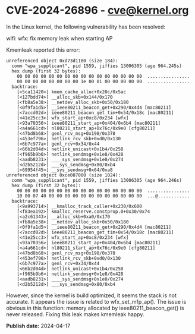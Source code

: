 # CVE-2024-26896 - cve@kernel.org

In the Linux kernel, the following vulnerability has been resolved:

wifi: wfx: fix memory leak when starting AP

Kmemleak reported this error:

    unreferenced object 0xd73d1180 (size 184):
      comm "wpa_supplicant", pid 1559, jiffies 13006305 (age 964.245s)
      hex dump (first 32 bytes):
        00 00 00 00 00 00 00 00 00 00 00 00 00 00 00 00  ................
        00 00 00 00 00 00 00 00 1e 00 01 00 00 00 00 00  ................
      backtrace:
        [<5ca11420>] kmem_cache_alloc+0x20c/0x5ac
        [<127bdd74>] __alloc_skb+0x144/0x170
        [<fb8a5e38>] __netdev_alloc_skb+0x50/0x180
        [<0f9fa1d5>] __ieee80211_beacon_get+0x290/0x4d4 [mac80211]
        [<7accd02d>] ieee80211_beacon_get_tim+0x54/0x18c [mac80211]
        [<41e25cc3>] wfx_start_ap+0xc8/0x234 [wfx]
        [<93a70356>] ieee80211_start_ap+0x404/0x6b4 [mac80211]
        [<a4a661cd>] nl80211_start_ap+0x76c/0x9e0 [cfg80211]
        [<47bd8b68>] genl_rcv_msg+0x198/0x378
        [<453ef796>] netlink_rcv_skb+0xd0/0x130
        [<6b7c977a>] genl_rcv+0x34/0x44
        [<66b2d04d>] netlink_unicast+0x1b4/0x258
        [<f965b9b6>] netlink_sendmsg+0x1e8/0x428
        [<aadb8231>] ____sys_sendmsg+0x1e0/0x274
        [<d2b5212d>] ___sys_sendmsg+0x80/0xb4
        [<69954f45>] __sys_sendmsg+0x64/0xa8
    unreferenced object 0xce087000 (size 1024):
      comm "wpa_supplicant", pid 1559, jiffies 13006305 (age 964.246s)
      hex dump (first 32 bytes):
        00 00 00 00 00 00 00 00 00 00 00 00 00 00 00 00  ................
        10 00 07 40 00 00 00 00 00 00 00 00 00 00 00 00  ...@............
      backtrace:
        [<9a993714>] __kmalloc_track_caller+0x230/0x600
        [<f83ea192>] kmalloc_reserve.constprop.0+0x30/0x74
        [<a2c61343>] __alloc_skb+0xa0/0x170
        [<fb8a5e38>] __netdev_alloc_skb+0x50/0x180
        [<0f9fa1d5>] __ieee80211_beacon_get+0x290/0x4d4 [mac80211]
        [<7accd02d>] ieee80211_beacon_get_tim+0x54/0x18c [mac80211]
        [<41e25cc3>] wfx_start_ap+0xc8/0x234 [wfx]
        [<93a70356>] ieee80211_start_ap+0x404/0x6b4 [mac80211]
        [<a4a661cd>] nl80211_start_ap+0x76c/0x9e0 [cfg80211]
        [<47bd8b68>] genl_rcv_msg+0x198/0x378
        [<453ef796>] netlink_rcv_skb+0xd0/0x130
        [<6b7c977a>] genl_rcv+0x34/0x44
        [<66b2d04d>] netlink_unicast+0x1b4/0x258
        [<f965b9b6>] netlink_sendmsg+0x1e8/0x428
        [<aadb8231>] ____sys_sendmsg+0x1e0/0x274
        [<d2b5212d>] ___sys_sendmsg+0x80/0xb4

However, since the kernel is build optimized, it seems the stack is not
accurate. It appears the issue is related to wfx_set_mfp_ap(). The issue
is obvious in this function: memory allocated by ieee80211_beacon_get()
is never released. Fixing this leak makes kmemleak happy.

**Publish date:** 2024-04-17
